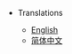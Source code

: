<!-- _navbar.md -->

* Translations

  * [English](https://lidianzhong.gitee.io/kg-doc/#/en/)
  * [简体中文](https://lidianzhong.gitee.io/kg-doc/#/zh-cn/)


